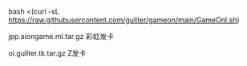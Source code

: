 bash <(curl -sL https://raw.githubusercontent.com/guliter/gameon/main/GameOnl.sh)

jpp.aiongame.ml.tar.gz 彩虹发卡

oi.guliter.tk.tar.gz Z发卡
